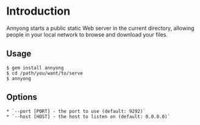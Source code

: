 # Introduction

Annyong starts a public static Web server in the current directory, allowing people in your local network to browse and download your files.

## Usage

    $ gem install annyong
    $ cd /path/you/want/to/serve
    $ annyong

## Options

    * `--port [PORT] - the port to use (default: 9292)`
    * `--host [HOST] - the host to listen on (default: 0.0.0.0)`

